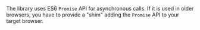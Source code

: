 The library uses ES6 `Promise` API for asynchronous calls. If it is used in older browsers,
you have to provide a "shim" adding the `Promise` API to your target browser.
